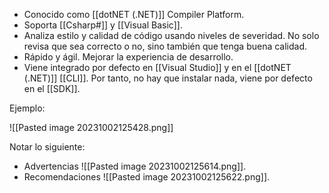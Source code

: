 - Conocido como [[dotNET (.NET)]] Compiler Platform.
- Soporta [[Csharp#]] y [[Visual Basic]].
- Analiza estilo y calidad de código usando niveles de severidad. No solo revisa que sea correcto o no, sino también que tenga buena calidad.
- Rápido y ágil. Mejorar la experiencia de desarrollo.
- Viene integrado por defecto en [[Visual Studio]] y en el [[dotNET (.NET)]] [[CLI]]. Por tanto, no hay que instalar nada, viene por defecto en el [[SDK]].
 
Ejemplo:

![[Pasted image 20231002125428.png]]

Notar lo siguiente:
- Advertencias ![[Pasted image 20231002125614.png]].
- Recomendaciones ![[Pasted image 20231002125622.png]].